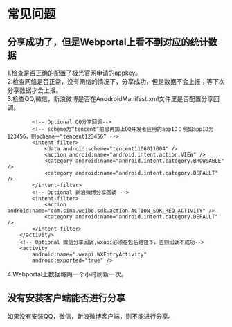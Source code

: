 # 常见问题


## 分享成功了，但是Webportal上看不到对应的统计数据
1.检查是否正确的配置了极光官网申请的appkey。<br>
2.检查网络是否正常，没有网络的情况下，分享成功，但是数据不会上报；等下次分享数据才会上报。<br>
3.检查QQ,微信，新浪微博是否在AnodroidManifest.xml文件里是否配置分享回调。

            <!-- Optional QQ分享回调-->
            <!-- scheme为“tencent”前缀再加上QQ开发者应用的appID；例如appID为123456，则scheme＝“tencent123456” -->
            <intent-filter>
                <data android:scheme="tencent1106011004" />
                <action android:name="android.intent.action.VIEW" />
                <category android:name="android.intent.category.BROWSABLE" />
                <category android:name="android.intent.category.DEFAULT" />
            </intent-filter>
            <!-- Optional 新浪微博分享回调 -->
            <intent-filter>
                <action android:name="com.sina.weibo.sdk.action.ACTION_SDK_REQ_ACTIVITY" />
                <category android:name="android.intent.category.DEFAULT" />
            </intent-filter>
        </activity>
        <!-- Optional 微信分享回调,wxapi必须在包名路径下，否则回调不成功-->
        <activity
            android:name=".wxapi.WXEntryActivity"
            android:exported="true" />
            
4.Webportal上数据每隔一个小时刷新一次。<br>


## 没有安装客户端能否进行分享
如果没有安装QQ，微信，新浪微博客户端，则不能进行分享。